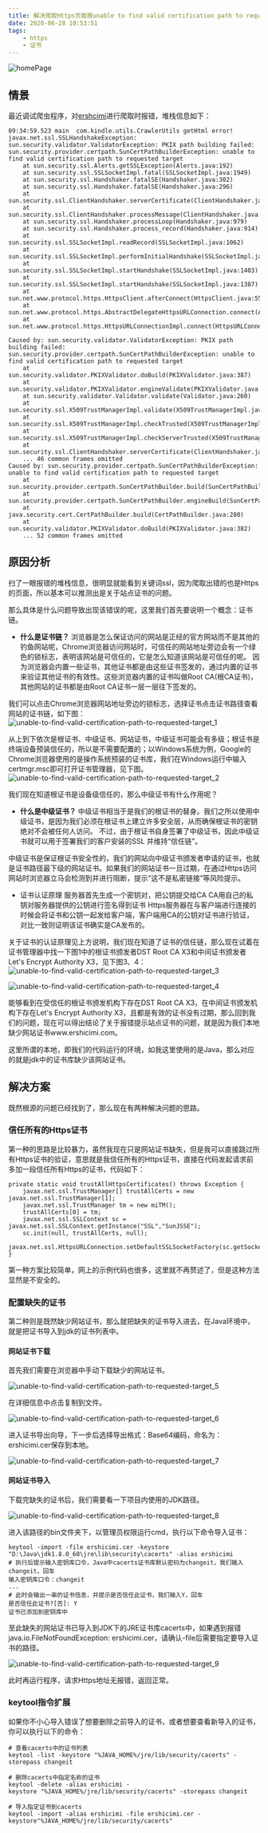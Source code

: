 ```yaml
---
title: 解决爬取Https页面报unable to find valid certification path to requested target的问题
date: 2020-06-28 10:53:51
tags:
    - https
    - 证书
---
```

![homePage](/upload/homePage/20200628154000.jpg)
<!--more-->

## 情景
最近调试爬虫程序，对[ershcimi](https://www.ershicimi.com/)进行爬取时报错，堆栈信息如下：

```
09:34:59.523 main  com.kindle.utils.CrawlerUtils getHtml error!
javax.net.ssl.SSLHandshakeException: sun.security.validator.ValidatorException: PKIX path building failed: sun.security.provider.certpath.SunCertPathBuilderException: unable to find valid certification path to requested target
	at sun.security.ssl.Alerts.getSSLException(Alerts.java:192)
	at sun.security.ssl.SSLSocketImpl.fatal(SSLSocketImpl.java:1949)
	at sun.security.ssl.Handshaker.fatalSE(Handshaker.java:302)
	at sun.security.ssl.Handshaker.fatalSE(Handshaker.java:296)
	at sun.security.ssl.ClientHandshaker.serverCertificate(ClientHandshaker.java:1509)
	at sun.security.ssl.ClientHandshaker.processMessage(ClientHandshaker.java:216)
	at sun.security.ssl.Handshaker.processLoop(Handshaker.java:979)
	at sun.security.ssl.Handshaker.process_record(Handshaker.java:914)
	at sun.security.ssl.SSLSocketImpl.readRecord(SSLSocketImpl.java:1062)
	at sun.security.ssl.SSLSocketImpl.performInitialHandshake(SSLSocketImpl.java:1375)
	at sun.security.ssl.SSLSocketImpl.startHandshake(SSLSocketImpl.java:1403)
	at sun.security.ssl.SSLSocketImpl.startHandshake(SSLSocketImpl.java:1387)
	at sun.net.www.protocol.https.HttpsClient.afterConnect(HttpsClient.java:559)
	at sun.net.www.protocol.https.AbstractDelegateHttpsURLConnection.connect(AbstractDelegateHttpsURLConnection.java:185)
	at sun.net.www.protocol.https.HttpsURLConnectionImpl.connect(HttpsURLConnectionImpl.java:153)
	
Caused by: sun.security.validator.ValidatorException: PKIX path building failed: sun.security.provider.certpath.SunCertPathBuilderException: unable to find valid certification path to requested target
	at sun.security.validator.PKIXValidator.doBuild(PKIXValidator.java:387)
	at sun.security.validator.PKIXValidator.engineValidate(PKIXValidator.java:292)
	at sun.security.validator.Validator.validate(Validator.java:260)
	at sun.security.ssl.X509TrustManagerImpl.validate(X509TrustManagerImpl.java:324)
	at sun.security.ssl.X509TrustManagerImpl.checkTrusted(X509TrustManagerImpl.java:229)
	at sun.security.ssl.X509TrustManagerImpl.checkServerTrusted(X509TrustManagerImpl.java:124)
	at sun.security.ssl.ClientHandshaker.serverCertificate(ClientHandshaker.java:1491)
	... 46 common frames omitted
Caused by: sun.security.provider.certpath.SunCertPathBuilderException: unable to find valid certification path to requested target
	at sun.security.provider.certpath.SunCertPathBuilder.build(SunCertPathBuilder.java:141)
	at sun.security.provider.certpath.SunCertPathBuilder.engineBuild(SunCertPathBuilder.java:126)
	at java.security.cert.CertPathBuilder.build(CertPathBuilder.java:280)
	at sun.security.validator.PKIXValidator.doBuild(PKIXValidator.java:382)
	... 52 common frames omitted
```

## 原因分析
扫了一眼报错的堆栈信息，很明显就能看到关键词ssl，因为爬取出错的也是Https的页面，所以基本可以推测出是关于站点证书的问题。

那么具体是什么问题导致出现该错误的呢，这里我们首先要说明一个概念：证书链。

- <b>什么是证书链？</b>
  浏览器是怎么保证访问的网站是正经的官方网站而不是其他的钓鱼网站呢，Chrome浏览器访问网站时，可信任的网站地址旁边会有一个绿色的锁标志，表明该网站是可信任的，它是怎么知道该网站是可信任的呢。
  因为浏览器会内置一些证书，其他证书都是由这些证书签发的，通过内置的证书来验证其他证书的有效性。这些浏览器内置的证书叫做Root CA(根CA证书)，其他网站的证书都是由Root CA证书一层一层往下签发的。

我们可以点击Chrome浏览器网站地址旁边的锁标志，选择证书点击证书路径查看网站的证书链，如下图：
![unable-to-find-valid-certification-path-to-requested-target_1](/upload/ssl/unable-to-find-valid-certification-path-to-requested-target_1.png)

从上到下依次是根证书、中级证书、网站证书，中级证书可能会有多级；根证书是终端设备预装信任的，所以是不需要配置的；以Windows系统为例，Google的Chrome浏览器使用的是操作系统预装的证书库，我们在Windows运行中输入certmgr.msc即可打开证书管理器，见下图。
![unable-to-find-valid-certification-path-to-requested-target_2](/upload/ssl/unable-to-find-valid-certification-path-to-requested-target_2.png)

我们现在知道根证书是设备级信任的，那么中级证书有什么作用呢？

- <b>什么是中级证书？</b>
  中级证书相当于是我们的根证书的替身。我们之所以使用中级证书，是因为我们必须在根证书上建立许多安全层，从而确保根证书的密钥绝对不会被任何人访问。
  不过，由于根证书自身签署了中级证书，因此中级证书就可以用于签署我们的客户安装的SSL 并维持“信任链”。

中级证书是保证根证书安全性的，我们的网站向中级证书颁发者申请的证书，也就是证书路径最下级的网站证书。如果我们的网站证书一旦过期，在通过Https访问网站时浏览器立马会检测到并进行阻断，提示“这不是私密链接”等风险提示。

- 证书认证原理
  服务器首先生成一个密钥对，把公钥提交给CA
  CA用自己的私钥对服务器提供的公钥进行签名得到证书
  Https服务器在与客户端进行连接的时候会将证书和公钥一起发给客户端，客户端用CA的公钥对证书进行验证，对比一致则证明该证书确实是CA发布的。
  
关于证书的认证原理见上方说明，我们现在知道了证书的信任链，那么现在试着在证书管理器中找一下图1中的根证书颁发者DST Root CA X3和中间证书颁发者Let's Encrypt Authority X3，见下图3、4：
![unable-to-find-valid-certification-path-to-requested-target_3](/upload/ssl/unable-to-find-valid-certification-path-to-requested-target_3.png)

![unable-to-find-valid-certification-path-to-requested-target_4](/upload/ssl/unable-to-find-valid-certification-path-to-requested-target_4.png)

能够看到在受信任的根证书颁发机构下存在DST Root CA X3，在中间证书颁发机构下存在Let's Encrypt Authority X3，且都是有效的证书没有过期，那么回到我们的问题，现在可以得出结论了关于报错提示站点证书的问题，就是因为我们本地缺少网站证书www.ershicimi.com。

这里所谓的本地，即我们的代码运行的环境，如我这里使用的是Java，那么对应的就是jdk中的证书库缺少该网站证书。

## 解决方案
既然根源的问题已经找到了，那么现在有两种解决问题的思路。

### 信任所有的Https证书
第一种的思路是比较暴力，虽然我现在只是网站证书缺失，但是我可以直接跳过所有Https证书的验证，意思就是我信任所有的Https证书，直接在代码发起请求前多加一段信任所有Https的证书，代码如下：

```
private static void trustAllHttpsCertificates() throws Exception {
    javax.net.ssl.TrustManager[] trustAllCerts = new javax.net.ssl.TrustManager[1];
    javax.net.ssl.TrustManager tm = new miTM();
    trustAllCerts[0] = tm;
    javax.net.ssl.SSLContext sc = javax.net.ssl.SSLContext.getInstance("SSL","SunJSSE");
    sc.init(null, trustAllCerts, null);
    javax.net.ssl.HttpsURLConnection.setDefaultSSLSocketFactory(sc.getSocketFactory());
}
```

第一种方案比较简单，网上的示例代码也很多，这里就不再赘述了，但是这种方法显然是不安全的。

### 配置缺失的证书

第二种则是既然缺少网站证书，那么就把缺失的证书导入进去，在Java环境中，就是把证书导入到jdk的证书列表中。

#### 网站证书下载

首先我们需要在浏览器中手动下载缺少的网站证书。

![unable-to-find-valid-certification-path-to-requested-target_5](/upload/ssl/unable-to-find-valid-certification-path-to-requested-target_5.png)

在详细信息中点击复制到文件。

![unable-to-find-valid-certification-path-to-requested-target_6](/upload/ssl/unable-to-find-valid-certification-path-to-requested-target_6.png)

进入证书导出向导，下一步后选择导出格式：Base64编码，命名为：ershicimi.cer保存到本地。

![unable-to-find-valid-certification-path-to-requested-target_7](/upload/ssl/unable-to-find-valid-certification-path-to-requested-target_7.png)

#### 网站证书导入

下载完缺失的证书后，我们需要看一下项目内使用的JDK路径。

![unable-to-find-valid-certification-path-to-requested-target_8](/upload/ssl/unable-to-find-valid-certification-path-to-requested-target_8.png)

进入该路径的bin文件夹下，以管理员权限运行cmd，执行以下命令导入证书：
```
keytool -import -file ershicimi.cer -keystore "D:\Java\jdk1.8.0_60\jre\lib\security\cacerts" -alias ershicimi
# 执行后提示输入密钥库口令，Java中cacerts证书库默认密码为changeit，我们输入changeit，回车
输入密钥库口令：changeit
...
# 此时会输出一串的证书信息，并提示是否信任此证书，我们输入Y，回车
是否信任此证书?[否]: Y
证书已添加到密钥库中
```

至此缺失的网站证书已导入到JDK下的JRE证书库cacerts中，如果遇到报错java.io.FileNotFoundException: ershicimi.cer，请确认-file后需要指定要导入证书的路径。

![unable-to-find-valid-certification-path-to-requested-target_9](/upload/ssl/unable-to-find-valid-certification-path-to-requested-target_9.png)

此时再运行程序，请求Https地址无报错，返回正常。


### keytool指令扩展
如果你不小心导入错误了想要删除之前导入的证书，或者想要查看新导入的证书，你可以执行以下的命令：

```
# 查看cacerts中的证书列表
keytool -list -keystore "%JAVA_HOME%/jre/lib/security/cacerts" -storepass changeit

# 删除cacerts中指定名称的证书
keytool -delete -alias ershicimi -keystore "%JAVA_HOME%/jre/lib/security/cacerts" -storepass changeit

# 导入指定证书到cacerts
keytool -import -alias ershicimi -file ershicimi.cer -keystore"%JAVA_HOME%/jre/lib/security/cacerts"
```